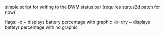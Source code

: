 simple script for writing to the DWM status bar
(requires status2d patch for now)

flags:
	-b     ~ displays battery percentage with graphic
	-b=dry ~ displays batteyr percentage with no graphic

